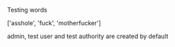 Testing words

['asshole', 'fuck', 'motherfucker']

admin, test user and test authority are created by default
